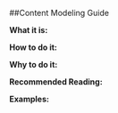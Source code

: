 ##Content Modeling Guide

**What it is:**


**How to do it:**


**Why to do it:**


**Recommended Reading:**


**Examples:**
